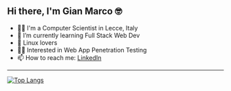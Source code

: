 ## Hi there, I'm Gian Marco 🤓

<!--
**ningia92/ningia92** is a ✨ _special_ ✨ repository because its `README.md` (this file) appears on your GitHub profile.
-->

- 👨‍💻 I'm a Computer Scientist in Lecce, Italy
- 🌱 I’m currently learning Full Stack Web Dev
- 🐧 Linux lovers
- 🕵️‍♂️ Interested in Web App Penetration Testing
- 📫 How to reach me: [LinkedIn](https://www.linkedin.com/in/gian-marco-ninno-37b26b283/)
  
-------------------------------------------------------

[![Top Langs](https://github-readme-stats.vercel.app/api/top-langs/?username=ningia92&layout=compact)](https://github.com/ningia92/github-readme-stats)

